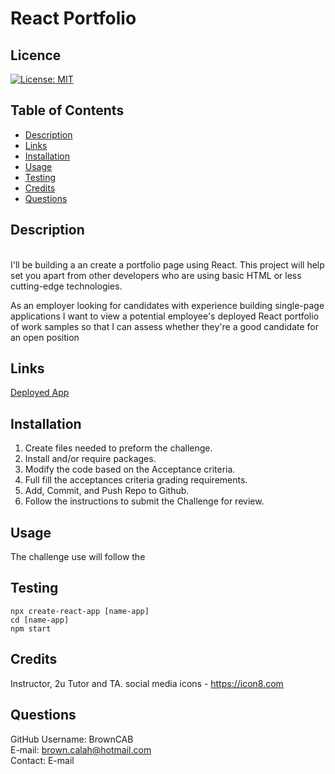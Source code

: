 # React Portfolio

## Licence

[![License: MIT](https://img.shields.io/badge/License-MIT-yellow.svg)](https://opensource.org/licenses/MIT)

## Table of Contents

- [Description](#Description)
- [Links](#Links) 
- [Installation](#Installation)
- [Usage](#Usage)
- [Testing](#Testing)
- [Credits](#Credits)
- [Questions](#Questions)

## Description

<br>
I'll be building a an  create a portfolio page using React. This project will help set you apart from other developers who are using basic HTML or less cutting-edge technologies.

As an employer looking for candidates with experience building single-page applications I want to view a potential employee's deployed React portfolio of work samples so that I can assess whether they're a good candidate for an open position

## Links

  <a href="https://browncab.github.io/react-portfolio/">Deployed App</a>


## Installation

1. Create files needed to preform the challenge.
2. Install and/or require packages.
3. Modify the code based on the Acceptance criteria.
4. Full fill the acceptances criteria grading requirements.
5. Add, Commit, and Push Repo to Github.
6. Follow the instructions to submit the Challenge for review.

## Usage

The challenge use will follow the 

## Testing
```
npx create-react-app [name-app]
cd [name-app]
npm start
```
## Credits 
Instructor, 2u Tutor and TA.
social media icons - https://icon8.com


## Questions

GitHub Username: BrownCAB
<br>E-mail: brown.calah@hotmail.com 
<br>Contact: E-mail
